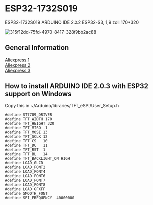 # ESP32-1732S019
ESP32-1732S019 ARDUINO IDE 2.3.2 ESP32-S3, 1,9 zoll 170*320 

![315f12dd-75fd-4970-8417-328f9bb2ac88](https://github.com/OttoMeister/ESP32-1732S019/assets/12480979/2e7e7fbe-8a32-4804-abf7-d8c90f59159e)

## General Information
[Aliexpress 1](https://www.aliexpress.us/item/3256806186900969.html) <br>
[Aliexpress 2](https://www.aliexpress.us/item/3256806071867483.html) <br>
[Aliexpress 3](https://www.aliexpress.us/item/3256806436770867.html) <br>

## How to install ARDUINO IDE 2.0.3 with ESP32 support on Windows



Copy this in ~/Arduino/libraries/TFT_eSPI/User_Setup.h
```
#define ST7789_DRIVER  
#define TFT_WIDTH 170
#define TFT_HEIGHT 320
#define TFT_MISO -1 
#define TFT_MOSI 13   
#define TFT_SCLK 12
#define TFT_CS   10 
#define TFT_DC   11 
#define TFT_RST  1 
#define TFT_BL   14
#define TFT_BACKLIGHT_ON HIGH
#define LOAD_GLCD  
#define LOAD_FONT2 
#define LOAD_FONT4 
#define LOAD_FONT6 
#define LOAD_FONT7
#define LOAD_FONT8 
#define LOAD_GFXFF 
#define SMOOTH_FONT
#define SPI_FREQUENCY  40000000
```








